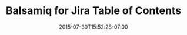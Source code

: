 ---
date: 2015-07-30T15:52:28-07:00
title: "Balsamiq for Jira Table of Contents"
product: "Balsamiq for Jira Server"
weight: 1
---